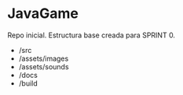 # JavaGame

Repo inicial. Estructura base creada para SPRINT 0.
- /src
- /assets/images
- /assets/sounds
- /docs
- /build
